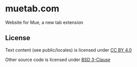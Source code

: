 # muetab.com
Website for Mue, a new tab extension

## License
Text content (see public/locales) is licensed under [CC BY 4.0](https://creativecommons.org/licenses/by/4.0/)

Other source code is licensed under [BSD 3-Clause](LICENSE)

